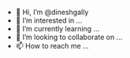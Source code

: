 - 👋 Hi, I’m @dineshgally
- 👀 I’m interested in ...
- 🌱 I’m currently learning ...
- 💞️ I’m looking to collaborate on ...
- 📫 How to reach me ...

<!---
dineshgally/dineshgally is a ✨ special ✨ repository because its `README.md` (this file) appears on your GitHub profile.
You can click the Preview link to take a look at your changes.
--->
